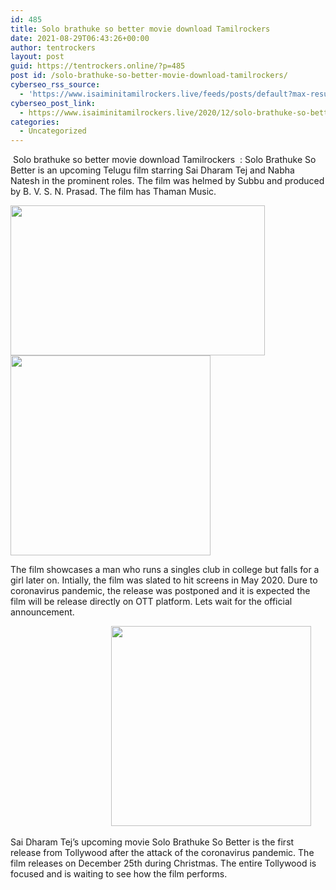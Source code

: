 ```yaml
---
id: 485
title: Solo brathuke so better movie download Tamilrockers
date: 2021-08-29T06:43:26+00:00
author: tentrockers
layout: post
guid: https://tentrockers.online/?p=485
post id: /solo-brathuke-so-better-movie-download-tamilrockers/
cyberseo_rss_source:
  - 'https://www.isaiminitamilrockers.live/feeds/posts/default?max-results=150&start-index=151'
cyberseo_post_link:
  - https://www.isaiminitamilrockers.live/2020/12/solo-brathuke-so-better-movie-download.html
categories:
  - Uncategorized
---
```

<meta content="&nbsp;Solo brathuke so better movie download Tamilrockers&nbsp; : Solo Brathuke So Better is an upcoming Telugu film starring Sai Dharam Tej and Nabha..." name="twitter:description" />

  


<center>
</center>

&nbsp;Solo brathuke so better movie download Tamilrockers&nbsp; : Solo Brathuke So Better is an upcoming Telugu film starring Sai Dharam Tej and Nabha Natesh in the prominent roles. The film was helmed by Subbu and produced by B. V. S. N. Prasad. The film has Thaman Music.&nbsp;<ins data-width="0" data-height="0" class="ld66c9fd09a" data-domain="//aaaaaco.com" data-affquery="/f5ff9bfd5d/d66c9fd09a/?placementName=default"></ins>

<div class="separator">
  <a href="https://1.bp.blogspot.com/-hNB5P3WtCBc/X-WBFI0L2aI/AAAAAAAAAHc/DM1_xRwLjmsxhJ2mDt4vLCRiB2boTRUIgCLcBGAsYHQ/s1200/Sai-Dharamtej-Solo-Brathuke-So-Better-release-on-dec-25.jpg" imageanchor="1"><img loading="lazy" border="0" data-original-height="900" data-original-width="1200" height="240" src="https://1.bp.blogspot.com/-hNB5P3WtCBc/X-WBFI0L2aI/AAAAAAAAAHc/DM1_xRwLjmsxhJ2mDt4vLCRiB2boTRUIgCLcBGAsYHQ/w407-h240/Sai-Dharamtej-Solo-Brathuke-So-Better-release-on-dec-25.jpg" width="407" /></a>
</div>



<div class="separator">
  <a href="https://aaaaaco.com/b7e8e06d99/1b3697558b/?placementName=default" imageanchor="1" target="_blank" rel="noopener"><img border="0" data-original-height="166" data-original-width="800" src="https://1.bp.blogspot.com/-H-BjOht79aY/X-WBLvJrjQI/AAAAAAAAAHg/yAvGIr4YhbYIqc9dhAk9AToYoOLWWpbFgCLcBGAsYHQ/s320/unnamed.gif" width="320" /></a>
</div>

<ins data-width="0" data-height="0" class="ld66c9fd09a" data-domain="//aaaaaco.com" data-affquery="/f5ff9bfd5d/d66c9fd09a/?placementName=default"></ins>

The film showcases a man who runs a singles club in college but falls for a girl later on. Intially, the film was slated to hit screens in May 2020. Dure to coronavirus pandemic, the release was postponed and it is expected the film will be release directly on OTT platform. Lets wait for the official announcement.<ins data-width="0" data-height="0" class="ld66c9fd09a" data-domain="//aaaaaco.com" data-affquery="/f5ff9bfd5d/d66c9fd09a/?placementName=default"></ins>

&nbsp; &nbsp; &nbsp; &nbsp; &nbsp; &nbsp; &nbsp; &nbsp; &nbsp; &nbsp; &nbsp; &nbsp; &nbsp; &nbsp; &nbsp; &nbsp; &nbsp; &nbsp; &nbsp; &nbsp; &nbsp;<a href="https://aaaaaco.com/b7e8e06d99/1b3697558b/?placementName=default" imageanchor="1" target="_blank" rel="noopener"><img border="0" data-original-height="166" data-original-width="800" src="https://1.bp.blogspot.com/-7qfvLhARzFY/X-WBiXuQg6I/AAAAAAAAAHs/XPzNiyczGc8Y5yoJPwNpJAZAvhiTvkiGQCLcBGAsYHQ/s320/unnamed.gif" width="320" /></a><ins data-width="0" data-height="0" class="ld66c9fd09a" data-domain="//aaaaaco.com" data-affquery="/f5ff9bfd5d/d66c9fd09a/?placementName=default"></ins>

Sai Dharam Tej’s upcoming movie Solo Brathuke So Better is the first release from Tollywood after the attack of the coronavirus pandemic. The film releases on December 25th during Christmas. The entire Tollywood is focused and is waiting to see how the film performs.<ins data-width="0" data-height="0" class="ld66c9fd09a" data-domain="//aaaaaco.com" data-affquery="/f5ff9bfd5d/d66c9fd09a/?placementName=default"></ins>

<center>
</center>